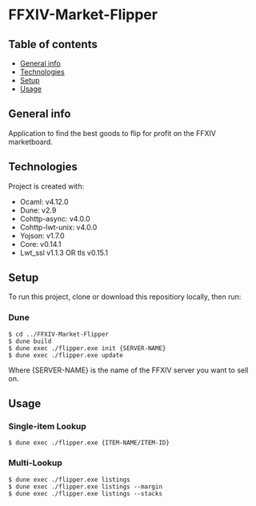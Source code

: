 # FFXIV-Market-Flipper

## Table of contents
* [General info](#general-info)
* [Technologies](#technologies)
* [Setup](#setup)
* [Usage](#usage)

## General info
Application to find the best goods to flip for profit on the FFXIV marketboard.
	
## Technologies
Project is created with:
* Ocaml: v4.12.0
* Dune: v2.9
* Cohttp-async: v4.0.0
* Cohttp-lwt-unix: v4.0.0
* Yojson: v1.7.0
* Core: v0.14.1
* Lwt_ssl v1.1.3 OR tls v0.15.1
	
## Setup
To run this project, clone or download this repositiory locally, then run:

### Dune
```
$ cd ../FFXIV-Market-Flipper
$ dune build
$ dune exec ./flipper.exe init {SERVER-NAME}
$ dune exec ./flipper.exe update
```
Where {SERVER-NAME} is the name of the FFXIV server you want to sell on.

## Usage

### Single-item Lookup
```
$ dune exec ./flipper.exe {ITEM-NAME/ITEM-ID}
```

### Multi-Lookup
```
$ dune exec ./flipper.exe listings
$ dune exec ./flipper.exe listings --margin
$ dune exec ./flipper.exe listings --stacks
```
